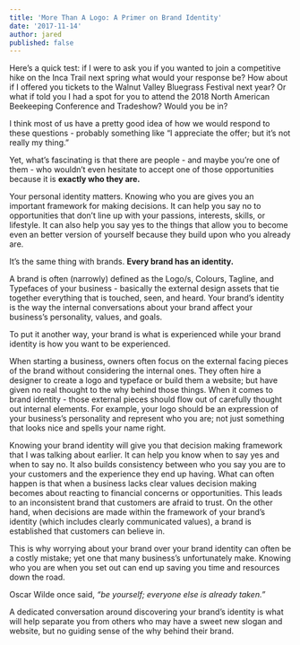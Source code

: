 ```yaml
---
title: 'More Than A Logo: A Primer on Brand Identity'
date: '2017-11-14'
author: jared
published: false
---
```


Here’s a quick test: if I were to ask you if you wanted to join a competitive hike on the Inca Trail next spring what would your response be? How about if I offered you tickets to the Walnut Valley Bluegrass Festival next year? Or what if told you I had a spot for you to attend the 2018 North American Beekeeping Conference and Tradeshow? Would you be in?

I think most of us have a pretty good idea of how we would respond to these questions - probably something like “I appreciate the offer; but it’s not really my thing.”

Yet, what’s fascinating is that there are people - and maybe you’re one of them - who wouldn’t even hesitate to accept one of those opportunities because it is **exactly who they are.**

Your personal identity matters. Knowing who you are gives you an important framework for making decisions. It can help you say no to opportunities that don’t line up with your passions, interests, skills, or lifestyle. It can also help you say yes to the things that allow you to become even an better version of yourself because they build upon who you already are.

It’s the same thing with brands. **Every brand has an identity.**

A brand is often (narrowly) defined as the Logo/s, Colours, Tagline, and Typefaces of your business - basically the external design assets that tie together everything that is touched, seen, and heard. Your brand’s identity is the way the internal conversations about your brand affect your business’s personality, values, and goals.

To put it another way, your brand is what is experienced while your brand identity is how you want to be experienced.

When starting a business, owners often focus on the external facing pieces of the brand without considering the internal ones. They often hire a designer to create a logo and typeface or build them a website; but have given no real thought to the why behind those things. When it comes to brand identity - those external pieces should flow out of carefully thought out internal elements. For example, your logo should be an expression of your business’s personality and represent who you are; not just something that looks nice and spells your name right.

Knowing your brand identity will give you that decision making framework that I was talking about earlier. It can help you know when to say yes and when to say no. It also builds consistency between who you say you are to your customers and the experience they end up having. What can often happen is that when a business lacks clear values decision making becomes about reacting to financial concerns or opportunities. This leads to an inconsistent brand that customers are afraid to trust. On the other hand, when decisions are made within the framework of your brand’s identity (which includes clearly communicated values), a brand is established that customers can believe in.

This is why worrying about your brand over your brand identity can often be a costly mistake; yet one that many business’s unfortunately make. Knowing who you are when you set out can end up saving you time and resources down the road.

Oscar Wilde once said, _“be yourself; everyone else is already taken.”_

A dedicated conversation around discovering your brand’s identity is what will help separate you from others who may have a sweet new slogan and website, but no guiding sense of the why behind their brand.
